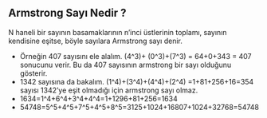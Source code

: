 ## Armstrong Sayı Nedir ?

N haneli bir sayının basamaklarının n’inci üstlerinin toplamı, sayının kendisine eşitse, böyle sayılara Armstrong sayı denir.

- Örneğin 407 sayısını ele alalım. (4^3)+ (0^3)+(7^3) = 64+0+343 = 407 sonucunu verir. Bu da 407 sayısının armstrong bir sayı olduğunu gösterir.
- 1342 sayısına da bakalım. (1^4)+(3^4)+(4^4)+(2^4) =1+81+256+16=354 sayısı 1342’ye eşit olmadığı için armstrong sayı olmaz.
- 1634=1^4+6^4+3^4+4^4=1+1296+81+256=1634
- 54748=5^5+4^5+7^5+4^5+8^5=3125+1024+16807+1024+32768=54748
